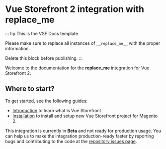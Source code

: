 # Vue Storefront 2 integration with __replace_me__

::: tip This is the VSF Docs template

Please make sure to replace all instances of `__replace_me__` with the proper information.

Delete this block before publishing.
:::

Welcome to the documentation for the __replace_me__ integration for Vue Storefront 2.

## Where to start?

To get started, see the following guides:

- [Introduction](https://docs.vuestorefront.io/v2/getting-started/introduction.html) to learn what is Vue Storefront
- [Installation](/installation-setup/installation.html) to install and setup new Vue Storefront project for Magento 2.

This integration is currently in **Beta** and not ready for production usage. You can help us to make the integration production-ready faster by reporting bugs and contributing to the code at the [repository issues page](https://github.com/vuestorefront/__replace_me__/issues).
